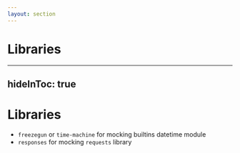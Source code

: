 ```yaml
---
layout: section
---
```


# Libraries

---
hideInToc: true
---

# Libraries

- `freezegun` or `time-machine` for mocking builtins datetime module
- `responses` for mocking `requests` library